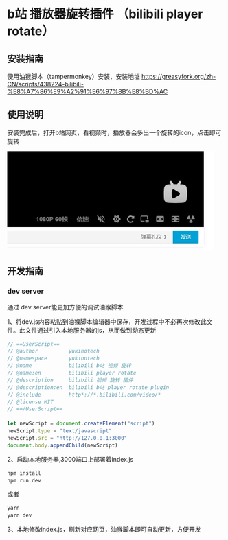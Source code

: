 # b站 播放器旋转插件 （bilibili player rotate）

## 安装指南

使用油猴脚本（tampermonkey）安装，安装地址  https://greasyfork.org/zh-CN/scripts/438224-bilibili-%E8%A7%86%E9%A2%91%E6%97%8B%E8%BD%AC

## 使用说明

安装完成后，打开b站网页，看视频时，播放器会多出一个旋转的icon，点击即可旋转

![image](https://github.com/yukinotech/bili-rotate/blob/main/readme-img/img1.jpg)

## 开发指南

### dev server

通过 dev server能更加方便的调试油猴脚本

1、将dev.js内容粘贴到油猴脚本编辑器中保存，开发过程中不必再次修改此文件。此文件通过引入本地服务器的js，从而做到动态更新

```js
// ==UserScript==
// @author          yukinotech
// @namespace       yukinotech
// @name            bilibili b站 视频 旋转
// @name:en         bilibili player rotate
// @description     bilibili 视频 旋转 插件
// @description:en  bilibili b站 player rotate plugin
// @include         http*://*.bilibili.com/video/*
// @license MIT
// ==/UserScript==

let newScript = document.createElement("script")
newScript.type = "text/javascript"
newScript.src = "http://127.0.0.1:3000"
document.body.appendChild(newScript)
```

2、启动本地服务器,3000端口上部署着index.js

```js
npm install
npm run dev
```
或者
```js
yarn
yarn dev
```

3、本地修改index.js，刷新对应网页，油猴脚本即可自动更新，方便开发
